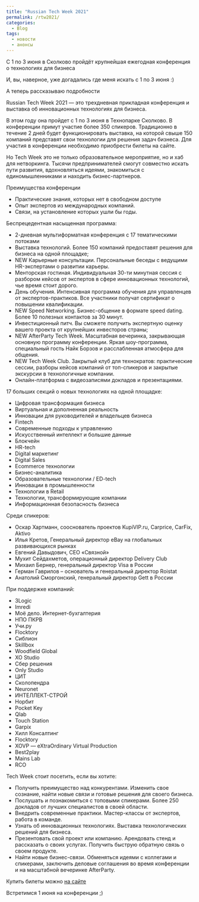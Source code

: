 ```yaml
---
title: "Russian Tech Week 2021"
permalink: /rtw2021/
categories:
  - Blog
tags:
  - новости
  - анонсы
---
```


С 1 по 3 июня в Сколково пройдёт крупнейшая ежегодная конференция о технологиях для бизнеса

И, вы, наверное, уже догадались где меня искать с 1 по 3 июня :)

А теперь рассказываю подробности

Russian Tech Week 2021 — это трехдневная прикладная конференция и выставка об инновационных технологиях для бизнеса.

В этом году она пройдет с 1 по 3 июня в Технопарке Сколково. В конференции примут участие более 350 спикеров. Традиционно в течение 2 дней будет функционировать выставка, на которой свыше 150 компаний представят свои технологии для решения задач бизнеса. Для участия в конференции необходимо приобрести билеты на сайте.

Но Tech Week это не только образовательное мероприятие, но и хаб для нетворкинга. Тысячи предпринимателей смогут совместно искать пути развития, вдохновляться идеями, знакомиться с единомышленниками и находить бизнес-партнеров.

Преимущества конференции

- Практические знания, которых нет в свободном доступе
- Опыт экспертов из международных компаний.
- Связи, на установление которых ушли бы годы.

Беспрецедентная насыщенная программа:

- 2-дневная мультиформатная конференция c 17 тематическими потоками
- Выставка технологий. Более 150 компаний предоставят решения для бизнеса на одной площадке;
- NEW Карьерные консультации. Персональные беседы с ведущими HR-экспертами о развитии карьеры.
- Менторская гостиная. Индивидуальная 30-ти минутная сессия с разбором кейсов от экспертов в сфере инновационных технологий, чье время стоит дорого.
- День обучения. Интенсивная программа обучения для управленцев от    экспертов-практиков. Все участники получат сертификат о повышении квалификации.
- NEW Speed Networking. Бизнес-общение в формате speed dating. Более 10 полезных контактов за 30 минут.
- Инвестиционный питч. Вы сможете получить экспертную оценку вашего проекта от крупнейших инвесторов страны;
- NEW AfterParty Tech Week. Масштабная вечеринка, закрывающая основную программу конференции. Яркая шоу-программа, специальный гость Найк Борзов и расслабленная атмосфера для общения.
- NEW Tech Week Club. Закрытый клуб для технократов: практические сессии, разборы кейсов компаний от топ-спикеров и закрытые экскурсии в технологичные компании.
- Онлайн-платформа с видеозаписями докладов и презентациями.


17 больших секций о новых технологиях на одной площадке:

- Цифровая трансформация бизнеса
- Виртуальная и дополненная реальность
- Инновации для руководителей и владельцев бизнеса
- Fintech
- Современные подходы к управлению
- Искусственный интеллект и большие данные
- Блокчейн
- HR-tech
- Digital маркетинг
- Digital Sales
- Ecommerce технологии
- Бизнес-аналитика
- Образовательные технологии / ED-tech
- Инновации в промышленности
- Технологии в Retail
- Технологии, трансформирующие компании
- Информационная безопасность бизнеса


Среди спикеров:

- Оскар Хартманн, сооснователь проектов KupiVIP.ru, Carprice, CarFix, Aktivo
- Илья Кретов, Генеральный директор eBay на глобальных развивающихся рынках
- Евгений Давыдович, CEO «Связной»
- Мухит Сейдахметов, операционный директор Delivery Club
- Михаил Бернер, генеральный директор Visa в России
- Герман Гаврилов – основатель и генеральный директор Roistat
- Анатолий Сморгонский, генеральный директор Gett в России


При поддержке компаний:

- 3Logic
- Imredi
- Моё дело. Интернет-бухгалтерия
- НПО ПКРВ
- Учи.ру
- Flocktory
- Сиблион
- Skillbox
- Woodfield Global
- XO Studio
- Сбер решения
- Only Studio
- ЦИТ
- Сколопендра
- Neuronet
- ИНТЕЛЛЕКТ-СТРОЙ
- Норбит
- Pocket Key
- Qlab
- Touch Station
- Garpix
- Хилл Консалтинг
- Flocktory
- XOVP — eXtraOrdinary Virtual Production
- Best2play
- Mains Lab
- RCO


Tech Week стоит посетить, если вы хотите:

- Получить преимущество над конкурентами. Изменить свое сознание, найти новые связи и готовые решения для своего бизнеса.
- Послушать и познакомиться с топовыми спикерами. Более 250 докладов от лучших специалистов в своей области.
- Внедрить современные практики. Мастер-классы от экспертов, работа в команде.
- Узнать об инновационных технологиях. Выставка технологических решений для бизнеса.
- Презентовать свой проект или компанию. Арендовать стенд и рассказать о своих услугах. Получить быструю обратную связь о своем продукте.
- Найти новые бизнес-связи. Обменяться идеями с коллегами и спикерами, заключить деловые соглашения во время конференции и на масштабной вечеринке AfterParty.

Купить билеты можно [на сайте](https://clck.ru/UkPEw)

Встретимся 1 июня на конференции ;)
